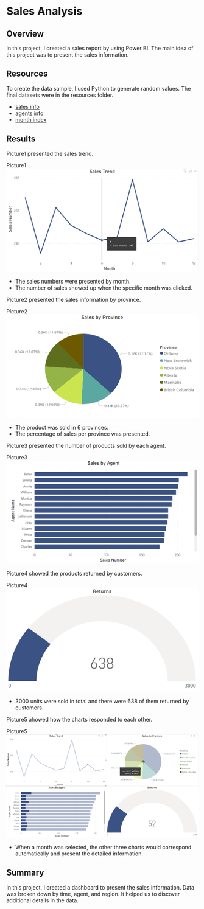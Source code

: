 # Sales Analysis
## Overview
In this project, I created a sales report by using Power BI. The main idea of this project was to present the sales information.

## Resources
To create the data sample, I used Python to generate random values. The final datasets were in the resources folder.
- [sales info](https://github.com/Kun-kz/Sales_Analysis/blob/main/resources/summary.csv)
- [agents info](https://github.com/Kun-kz/Sales_Analysis/blob/main/resources/sales.csv)
- [month index](https://github.com/Kun-kz/Sales_Analysis/blob/main/resources/month_index.csv)

## Results
Picture1 presented the sales trend.

Picture1
![](images/pic1.png)

- The sales numbers were presented by month.
- The number of sales showed up when the specific month was clicked.

Picture2 presented the sales information by province.

Picture2
![](images/pic2.png)

- The product was sold in 6 provinces.
- The percentage of sales per province was presented.

Picture3 presented the number of products sold by each agent.

Picture3
![](images/pic3.png)

Picture4 showed the products returned by customers.

Picture4
![](images/pic4.png)

- 3000 units were sold in total and there were 638 of them returned by customers.

Picture5 ahowed how the charts responded to each other.

Picture5
![](images/pic5.png)

- When a month was selected, the other three charts would correspond automatically and present the detailed information.

## Summary
In this project, I created a dashboard to present the sales information. Data was broken down by time, agent, and region. It helped us to discover additional details in the data.
